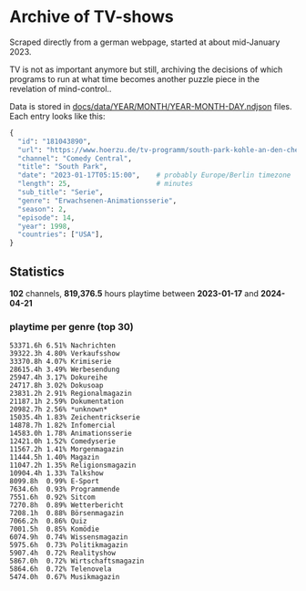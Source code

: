 # Archive of TV-shows

Scraped directly from a german webpage, started at about mid-January 2023.

TV is not as important anymore but still, archiving the decisions of which programs to run at what time
becomes another puzzle piece in the revelation of mind-control.. 

Data is stored in [docs/data/YEAR/MONTH/YEAR-MONTH-DAY.ndjson](docs/data/) files. 
Each entry looks like this:

```python
{
  "id": "181043890", 
  "url": "https://www.hoerzu.de/tv-programm/south-park-kohle-an-den-chefkoch/bid_181043890/", 
  "channel": "Comedy Central", 
  "title": "South Park", 
  "date": "2023-01-17T05:15:00",    # probably Europe/Berlin timezone 
  "length": 25,                     # minutes 
  "sub_title": "Serie", 
  "genre": "Erwachsenen-Animationsserie", 
  "season": 2, 
  "episode": 14, 
  "year": 1998, 
  "countries": ["USA"],
}
```

## Statistics

**102** channels, **819,376.5** hours playtime between **2023-01-17** and **2024-04-21**


### playtime per genre (top 30)

    53371.6h 6.51% Nachrichten
    39322.3h 4.80% Verkaufsshow
    33370.8h 4.07% Krimiserie
    28615.4h 3.49% Werbesendung
    25947.4h 3.17% Dokureihe
    24717.8h 3.02% Dokusoap
    23831.2h 2.91% Regionalmagazin
    21187.1h 2.59% Dokumentation
    20982.7h 2.56% *unknown*
    15035.4h 1.83% Zeichentrickserie
    14878.7h 1.82% Infomercial
    14583.0h 1.78% Animationsserie
    12421.0h 1.52% Comedyserie
    11567.2h 1.41% Morgenmagazin
    11444.5h 1.40% Magazin
    11047.2h 1.35% Religionsmagazin
    10904.4h 1.33% Talkshow
    8099.8h  0.99% E-Sport
    7634.6h  0.93% Programmende
    7551.6h  0.92% Sitcom
    7270.8h  0.89% Wetterbericht
    7208.1h  0.88% Börsenmagazin
    7066.2h  0.86% Quiz
    7001.5h  0.85% Komödie
    6074.9h  0.74% Wissensmagazin
    5975.6h  0.73% Politikmagazin
    5907.4h  0.72% Realityshow
    5867.0h  0.72% Wirtschaftsmagazin
    5864.6h  0.72% Telenovela
    5474.0h  0.67% Musikmagazin
